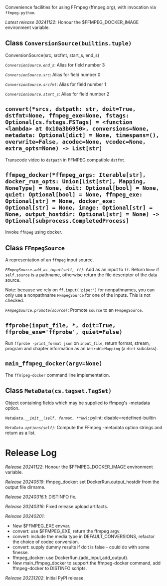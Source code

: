 Convenience facilities for using FFmpeg (ffmpeg.org),
with invocation via `ffmpeg-python`.

*Latest release 20241122*:
Honour the $FFMPEG_DOCKER_IMAGE environment variable.

## <a name="ConversionSource"></a>Class `ConversionSource(builtins.tuple)`

ConversionSource(src, srcfmt, start_s, end_s)

*`ConversionSource.end_s`*:
Alias for field number 3

*`ConversionSource.src`*:
Alias for field number 0

*`ConversionSource.srcfmt`*:
Alias for field number 1

*`ConversionSource.start_s`*:
Alias for field number 2

## <a name="convert"></a>`convert(*srcs, dstpath: str, doit=True, dstfmt=None, ffmpeg_exe=None, fstags: Optional[cs.fstags.FSTags] = <function <lambda> at 0x10a3b6950>, conversions=None, metadata: Optional[dict] = None, timespans=(), overwrite=False, acodec=None, vcodec=None, extra_opts=None) -> List[str]`

Transcode video to `dstpath` in FFMPEG compatible `dstfmt`.

## <a name="ffmpeg_docker"></a>`ffmpeg_docker(*ffmpeg_args: Iterable[str], docker_run_opts: Union[List[str], Mapping, NoneType] = None, doit: Optional[bool] = None, quiet: Optional[bool] = None, ffmpeg_exe: Optional[str] = None, docker_exe: Optional[str] = None, image: Optional[str] = None, output_hostdir: Optional[str] = None) -> Optional[subprocess.CompletedProcess]`

Invoke `ffmpeg` using docker.

## <a name="FFmpegSource"></a>Class `FFmpegSource`

A representation of an `ffmpeg` input source.

*`FFmpegSource.add_as_input(self, ff)`*:
Add as an input to `ff`.
Return `None` if `self.source` is a pathname,
otherwise return the file descriptor of the data source.

Note: because we rely on `ff.input('pipe:')` for nonpathnames,
you can only use a nonpathname `FFmpegSource` for one of the inputs.
This is not checked.

*`FFmpegSource.promote(source)`*:
Promote `source` to an `FFmpegSource`.

## <a name="ffprobe"></a>`ffprobe(input_file, *, doit=True, ffprobe_exe='ffprobe', quiet=False)`

Run `ffprobe -print_format json` on `input_file`,
return format, stream, program and chapter information
as an `AttrableMapping` (a `dict` subclass).

## <a name="main_ffmpeg_docker"></a>`main_ffmpeg_docker(argv=None)`

The `ffm[peg-docker` command line implementation.

## <a name="MetaData"></a>Class `MetaData(cs.tagset.TagSet)`

Object containing fields which may be supplied to ffmpeg's -metadata option.

*`MetaData.__init__(self, format, **kw)`*:
pylint: disable=redefined-builtin

*`MetaData.options(self)`*:
Compute the FFmpeg -metadata option strings and return as a list.

# Release Log



*Release 20241122*:
Honour the $FFMPEG_DOCKER_IMAGE environment variable.

*Release 20240519*:
ffmpeg_docker: set DockerRun.output_hostdir from the output file dirname.

*Release 20240316.1*:
DISTINFO fix.

*Release 20240316*:
Fixed release upload artifacts.

*Release 20240201*:
* New $FFMPEG_EXE envvar.
* convert: use $FFMPEG_EXE, return the ffmpeg argv.
* convert: include the media type in DEFAULT_CONVERSIONS, refactor the choice of codec conversion.
* convert: supply dummy results if doit is false - could do with some finesse.
* ffmpeg_docker: use DockerRun.{add_input,add_output}.
* New main_ffmpeg_docker to support the ffmpeg-docker command, add ffmpeg-docker to DISTINFO scripts.

*Release 20231202*:
Initial PyPI release.
